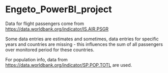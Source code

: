 # Engeto_PowerBI_project

Data for flight passengers come from https://data.worldbank.org/indicator/IS.AIR.PSGR

Some data entries are estimates and sometimes, data entries for specific years and countries are missing - this influences the sum of all passengers over monitored period for these countries.

For population info, data from https://data.worldbank.org/indicator/SP.POP.TOTL are used.
